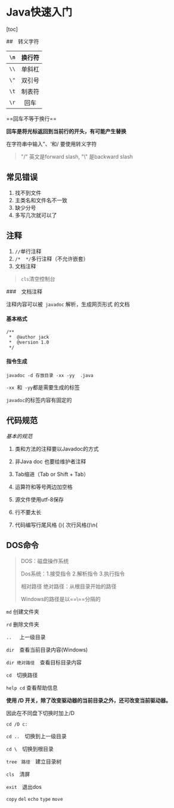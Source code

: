# Java快速入门

[toc]

##　转义字符

| `\n` | 换行符 |
| :--: | :----: |
| `\\` | 单斜杠 |
| `\"` | 双引号 |
| `\t` | 制表符 |
| `\r` |  回车  |

==回车不等于换行==

**回车是将光标返回到当前行的开头，有可能产生替换**

在字符串中输入”、‘和/ 要使用转义字符

> "/" 英文是forward slash, "\\" 是backward slash

## 常见错误

1. 找不到文件
2. 主类名和文件名不一致
3. 缺少分号
4. 多写几次就可以了

## 注释

1. `//`单行注释
2. `/*  */`多行注释（不允许嵌套）
3. 文档注释

> `cls`清空控制台　

###　文档注释

注释内容可以被` javadoc` 解析，生成网页形式 的文档

#### 基本格式

```
/**
 *	@author jack
 *  @version 1.0
 */
```

#### 指令生成

`javadoc -d 存放目录 -xx -yy  .java`

`-xx `和` -yy`都是需要生成的标签 

`javadoc`的标签内容有固定的

## 代码规范

*基本的规范*

1. 类和方法的注释要以Javadoc的方式

2. 非Java doc 也要给维护者注释

3. Tab缩进（Tab or Shift + Tab）

4. 运算符和等号两边加空格

5. 源文件使用utf-8保存

6. 行不要太长

7. 代码编写行尾风格 (){ 次行风格()\n{ 

    

## DOS命令

> DOS：磁盘操作系统
>
> Dos系统：1.接受指令 2.解析指令 3.执行指令
>
> 相对路径	绝对路径：从根目录开始的路径
>
> Windows的路径是以==\\==分隔的

`md` 创建文件夹

`rd` 删除文件夹

`.. `　上一级目录

`dir`　查看当前目录内容(Windows)

`dir 绝对路径`　查看目标目录内容

`cd`　切换路径

`help cd` 查看帮助信息

**使用 /D 开关，除了改变驱动器的当前目录之外，还可改变当前驱动器。**

因此在不同盘下切换时加上/D

`cd /D c:`

`cd ..`　切换到上一级目录

`cd \`　切换到根目录

`tree　路径`　建立目录树

`cls`　清屏

`exit`　退出dos

`copy` `del` `echo` `type` `move`


